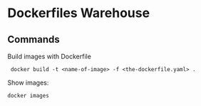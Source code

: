 # Dockerfiles Warehouse

## Commands
Build images with Dockerfile

	 docker build -t <name-of-image> -f <the-dockerfile.yaml> .

Show images:

	docker images
